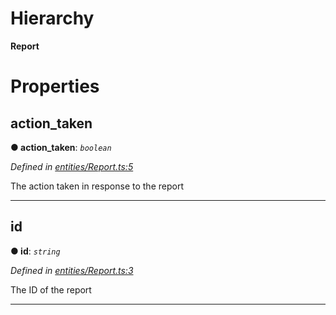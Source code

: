 

# Hierarchy

**Report**

# Properties

<a id="action_taken"></a>

##  action_taken

**● action_taken**: *`boolean`*

*Defined in [entities/Report.ts:5](https://github.com/lagunehq/core/blob/31cfc86/src/entities/Report.ts#L5)*

The action taken in response to the report

___
<a id="id"></a>

##  id

**● id**: *`string`*

*Defined in [entities/Report.ts:3](https://github.com/lagunehq/core/blob/31cfc86/src/entities/Report.ts#L3)*

The ID of the report

___


